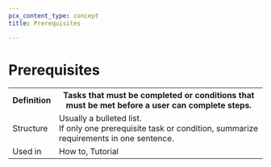 ```yaml
---
pcx_content_type: concept
title: Prerequisites

---
```


# Prerequisites

<table>
    <tr>
        <th style="width:15%">Definition</th>
        <th>Tasks that must be completed or conditions that must be met before a user can complete steps.</th>
    </tr>
    <tr>
        <td>Structure</td>
        <td>Usually a bulleted list.<br/>If only one prerequisite task or condition, summarize requirements in one sentence.</td>
    </tr>
    <tr>
        <td>Used in</td>
        <td>How to, Tutorial</td>
    </tr>
</table>
